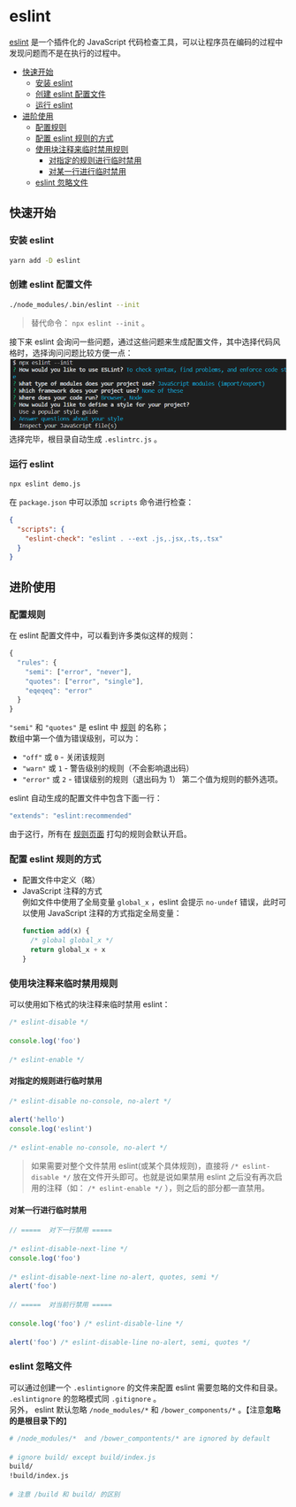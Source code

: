 # eslint

[eslint](https://cn.eslint.org/) 是一个插件化的 JavaScript 代码检查工具，可以让程序员在编码的过程中发现问题而不是在执行的过程中。

- [快速开始](#快速开始)
  - [安装 eslint](#安装eslint)
  - [创建 eslint 配置文件](#创建eslint配置文件)
  - [运行 eslint](#运行eslint)
- [进阶使用](#进阶使用)
  - [配置规则](#配置规则)
  - [配置 eslint 规则的方式](#配置eslint规则的方式)
  - [使用块注释来临时禁用规则](#使用块注释来临时禁用规则)
    - [对指定的规则进行临时禁用](#对指定的规则进行临时禁用)
    - [对某一行进行临时禁用](#对某一行进行临时禁用)
  - [eslint 忽略文件](#eslint忽略文件)

## 快速开始

### 安装 eslint

```sh
yarn add -D eslint
```

### 创建 eslint 配置文件

```sh
./node_modules/.bin/eslint --init
```

> 替代命令： `npx eslint --init` 。

接下来 eslint 会询问一些问题，通过这些问题来生成配置文件，其中选择代码风格时，选择询问问题比较方便一点：  
![eslint-init](media/eslint-init.png)  
选择完毕，根目录自动生成 `.eslintrc.js` 。

### 运行 eslint

```sh
npx eslint demo.js
```

在 `package.json` 中可以添加 `scripts` 命令进行检查：

```json
{
  "scripts": {
    "eslint-check": "eslint . --ext .js,.jsx,.ts,.tsx"
  }
}
```

## 进阶使用

### 配置规则

在 eslint 配置文件中，可以看到许多类似这样的规则：

```js
{
  "rules": {
    "semi": ["error", "never"],
    "quotes": ["error", "single"],
    "eqeqeq": "error"
  }
}
```

`"semi"` 和 `"quotes"` 是 eslint 中 [规则](https://cn.eslint.org/docs/rules/) 的名称；  
数组中第一个值为错误级别，可以为：

- `"off"` 或 `0` - 关闭该规则
- `"warn"` 或 `1` - 警告级别的规则（不会影响退出码）
- `"error"` 或 `2` - 错误级别的规则（退出码为 1）
  第二个值为规则的额外选项。

eslint 自动生成的配置文件中包含下面一行：

```js
"extends": "eslint:recommended"
```

由于这行，所有在 [规则页面](https://cn.eslint.org/docs/rules/) 打勾的规则会默认开启。

### 配置 eslint 规则的方式

- 配置文件中定义（略）
- JavaScript 注释的方式  
  例如文件中使用了全局变量 `global_x` ，eslint 会提示 `no-undef` 错误，此时可以使用 JavaScript 注释的方式指定全局变量：
  ```js
  function add(x) {
    /* global global_x */
    return global_x + x
  }
  ```

### 使用块注释来临时禁用规则

可以使用如下格式的块注释来临时禁用 eslint：

```js
/* eslint-disable */

console.log('foo')

/* eslint-enable */
```

#### 对指定的规则进行临时禁用

```js
/* eslint-disable no-console, no-alert */

alert('hello')
console.log('eslint')

/* eslint-enable no-console, no-alert */
```

> 如果需要对整个文件禁用 eslint(或某个具体规则)，直接将 `/* eslint-disable */` 放在文件开头即可。也就是说如果禁用 eslint 之后没有再次启用的注释（如： `/* eslint-enable */` ），则之后的部分都一直禁用。

#### 对某一行进行临时禁用

```js
// =====  对下一行禁用 =====

/* eslint-disable-next-line */
console.log('foo')

/* eslint-disable-next-line no-alert, quotes, semi */
alert('foo')

// =====  对当前行禁用 =====

console.log('foo') /* eslint-disable-line */

alert('foo') /* eslint-disable-line no-alert, semi, quotes */
```

### eslint 忽略文件

可以通过创建一个 `.eslintignore` 的文件来配置 eslint 需要忽略的文件和目录。  
`.eslintignore` 的忽略模式同 `.gitignore` 。  
另外， eslint 默认忽略 `/node_modules/*` 和 `/bower_components/*` 。【注意**忽略的是根目录下的**】

```sh
# /node_modules/*  and /bower_compontents/* are ignored by default

# ignore build/ except build/index.js
build/
!build/index.js

# 注意 /build 和 build/ 的区别
```
